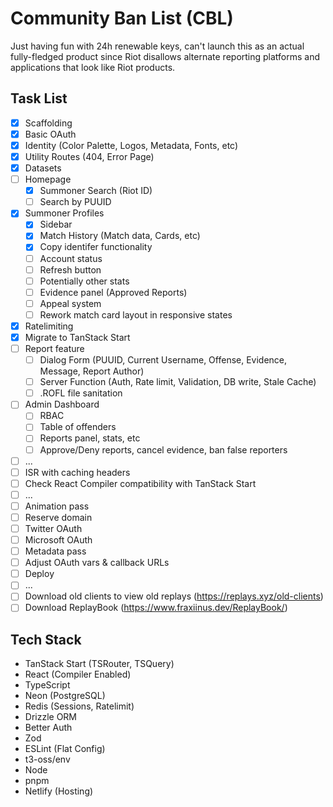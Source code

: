# Community Ban List (CBL)

Just having fun with 24h renewable keys, can't launch this as an actual fully-fledged product since Riot disallows alternate reporting platforms and applications that look like Riot products.

## Task List

- [x] Scaffolding
- [x] Basic OAuth
- [x] Identity (Color Palette, Logos, Metadata, Fonts, etc)
- [x] Utility Routes (404, Error Page)
- [x] Datasets
- [ ] Homepage
  - [x] Summoner Search (Riot ID)
  - [ ] Search by PUUID
- [x] Summoner Profiles
  - [x] Sidebar
  - [x] Match History (Match data, Cards, etc)
  - [x] Copy identifer functionality
  - [ ] Account status
  - [ ] Refresh button
  - [ ] Potentially other stats
  - [ ] Evidence panel (Approved Reports)
  - [ ] Appeal system
  - [ ] Rework match card layout in responsive states
- [x] Ratelimiting
- [x] Migrate to TanStack Start
- [ ] Report feature
  - [ ] Dialog Form (PUUID, Current Username, Offense, Evidence, Message, Report Author)
  - [ ] Server Function (Auth, Rate limit, Validation, DB write, Stale Cache)
  - [ ] .ROFL file sanitation
- [ ] Admin Dashboard
  - [ ] RBAC
  - [ ] Table of offenders
  - [ ] Reports panel, stats, etc
  - [ ] Approve/Deny reports, cancel evidence, ban false reporters
- [ ] ...
- [ ] ISR with caching headers
- [ ] Check React Compiler compatibility with TanStack Start
- [ ] ...
- [ ] Animation pass
- [ ] Reserve domain
- [ ] Twitter OAuth
- [ ] Microsoft OAuth
- [ ] Metadata pass
- [ ] Adjust OAuth vars & callback URLs
- [ ] Deploy
- [ ] ...
- [ ] Download old clients to view old replays (https://replays.xyz/old-clients)
- [ ] Download ReplayBook (https://www.fraxiinus.dev/ReplayBook/)

## Tech Stack

- TanStack Start (TSRouter, TSQuery)
- React (Compiler Enabled)
- TypeScript
- Neon (PostgreSQL)
- Redis (Sessions, Ratelimit)
- Drizzle ORM
- Better Auth
- Zod
- ESLint (Flat Config)
- t3-oss/env
- Node
- pnpm
- Netlify (Hosting)
